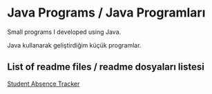 # Java Programs / Java Programları
Small programs I developed using Java.

Java kullanarak geliştirdiğim küçük programlar.

## List of readme files / readme dosyaları listesi

[Student Absence Tracker](https://github.com/caglayagmuricerr/JavaProgramlari/blob/main/AbsenceTracker/readme.md)
